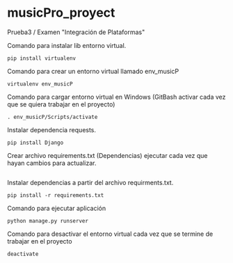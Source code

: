 # musicPro_proyect
Prueba3 / Examen "Integración de Plataformas"

Comando para instalar lib entorno virtual.

```shell
pip install virtualenv
```

Comando para crear un entorno virtual llamado env_musicP

```shell
virtualenv env_musicP
```

Comando para cargar entorno virtual en Windows (GitBash activar cada vez que se quiera trabajar en el proyecto)

```shell
. env_musicP/Scripts/activate
```

Instalar dependencia requests.

```shell
pip install Django
```

Crear archivo requirements.txt (Dependencias) ejecutar cada vez que hayan cambios para actualizar.

```shell

```

Instalar dependencias a partir del archivo requirments.txt.

```shell
pip install -r requirements.txt
```

Comando para ejecutar aplicación

```shell
python manage.py runserver
```
Comando para desactivar el entorno virtual cada vez que se termine de trabajar en el proyecto

```shell
deactivate
```